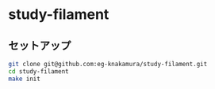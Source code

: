 # study-filament

## セットアップ

```sh
git clone git@github.com:eg-knakamura/study-filament.git
cd study-filament
make init
```
